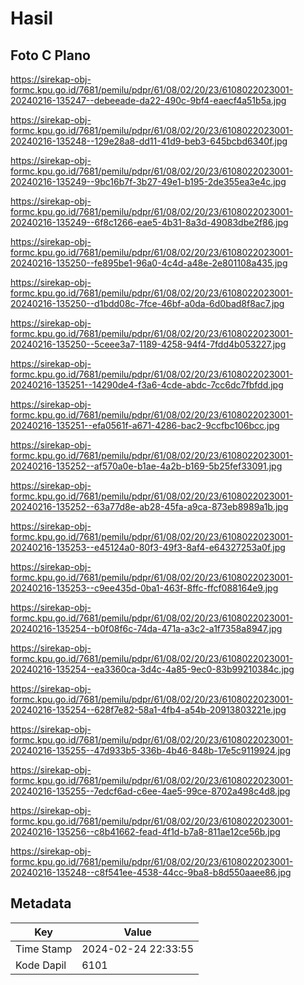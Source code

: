 # Hasil

## Foto C Plano

https://sirekap-obj-formc.kpu.go.id/7681/pemilu/pdpr/61/08/02/20/23/6108022023001-20240216-135247--debeeade-da22-490c-9bf4-eaecf4a51b5a.jpg

https://sirekap-obj-formc.kpu.go.id/7681/pemilu/pdpr/61/08/02/20/23/6108022023001-20240216-135248--129e28a8-dd11-41d9-beb3-645bcbd6340f.jpg

https://sirekap-obj-formc.kpu.go.id/7681/pemilu/pdpr/61/08/02/20/23/6108022023001-20240216-135249--9bc16b7f-3b27-49e1-b195-2de355ea3e4c.jpg

https://sirekap-obj-formc.kpu.go.id/7681/pemilu/pdpr/61/08/02/20/23/6108022023001-20240216-135249--6f8c1266-eae5-4b31-8a3d-49083dbe2f86.jpg

https://sirekap-obj-formc.kpu.go.id/7681/pemilu/pdpr/61/08/02/20/23/6108022023001-20240216-135250--fe895be1-96a0-4c4d-a48e-2e801108a435.jpg

https://sirekap-obj-formc.kpu.go.id/7681/pemilu/pdpr/61/08/02/20/23/6108022023001-20240216-135250--d1bdd08c-7fce-46bf-a0da-6d0bad8f8ac7.jpg

https://sirekap-obj-formc.kpu.go.id/7681/pemilu/pdpr/61/08/02/20/23/6108022023001-20240216-135250--5ceee3a7-1189-4258-94f4-7fdd4b053227.jpg

https://sirekap-obj-formc.kpu.go.id/7681/pemilu/pdpr/61/08/02/20/23/6108022023001-20240216-135251--14290de4-f3a6-4cde-abdc-7cc6dc7fbfdd.jpg

https://sirekap-obj-formc.kpu.go.id/7681/pemilu/pdpr/61/08/02/20/23/6108022023001-20240216-135251--efa0561f-a671-4286-bac2-9ccfbc106bcc.jpg

https://sirekap-obj-formc.kpu.go.id/7681/pemilu/pdpr/61/08/02/20/23/6108022023001-20240216-135252--af570a0e-b1ae-4a2b-b169-5b25fef33091.jpg

https://sirekap-obj-formc.kpu.go.id/7681/pemilu/pdpr/61/08/02/20/23/6108022023001-20240216-135252--63a77d8e-ab28-45fa-a9ca-873eb8989a1b.jpg

https://sirekap-obj-formc.kpu.go.id/7681/pemilu/pdpr/61/08/02/20/23/6108022023001-20240216-135253--e45124a0-80f3-49f3-8af4-e64327253a0f.jpg

https://sirekap-obj-formc.kpu.go.id/7681/pemilu/pdpr/61/08/02/20/23/6108022023001-20240216-135253--c9ee435d-0ba1-463f-8ffc-ffcf088164e9.jpg

https://sirekap-obj-formc.kpu.go.id/7681/pemilu/pdpr/61/08/02/20/23/6108022023001-20240216-135254--b0f08f6c-74da-471a-a3c2-a1f7358a8947.jpg

https://sirekap-obj-formc.kpu.go.id/7681/pemilu/pdpr/61/08/02/20/23/6108022023001-20240216-135254--ea3360ca-3d4c-4a85-9ec0-83b99210384c.jpg

https://sirekap-obj-formc.kpu.go.id/7681/pemilu/pdpr/61/08/02/20/23/6108022023001-20240216-135254--628f7e82-58a1-4fb4-a54b-20913803221e.jpg

https://sirekap-obj-formc.kpu.go.id/7681/pemilu/pdpr/61/08/02/20/23/6108022023001-20240216-135255--47d933b5-336b-4b46-848b-17e5c9119924.jpg

https://sirekap-obj-formc.kpu.go.id/7681/pemilu/pdpr/61/08/02/20/23/6108022023001-20240216-135255--7edcf6ad-c6ee-4ae5-99ce-8702a498c4d8.jpg

https://sirekap-obj-formc.kpu.go.id/7681/pemilu/pdpr/61/08/02/20/23/6108022023001-20240216-135256--c8b41662-fead-4f1d-b7a8-811ae12ce56b.jpg

https://sirekap-obj-formc.kpu.go.id/7681/pemilu/pdpr/61/08/02/20/23/6108022023001-20240216-135248--c8f541ee-4538-44cc-9ba8-b8d550aaee86.jpg


## Metadata

| Key        | Value               |
| ---------- | ------------------- |
| Time Stamp | 2024-02-24 22:33:55 |
| Kode Dapil | 6101                |



